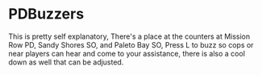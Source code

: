 # PDBuzzers
This is pretty self explanatory, There's a place at the counters at Mission Row PD, Sandy Shores SO, and Paleto Bay SO, Press L to buzz so cops or near players can hear and come to your assistance, there is also a cool down as well that can be adjusted.
